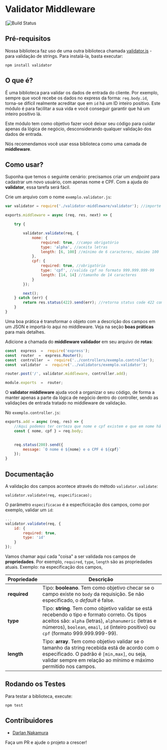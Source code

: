 # Validator Middleware


[![Build Status](https://travis-ci.com/darlannakamura/validator-middleware.svg?branch=master)

## Pré-requisitos

Nossa biblioteca faz uso de uma outra biblioteca chamada [validator.js](https://github.com/validatorjs/validator.js) - para validação de strings.
Para instalá-la, basta executar:

	npm install validator
 
## O que é?

É uma biblioteca para validar os dados de entrada do cliente. Por exemplo, sempre que você recebe os dados no express da forma: `req.body.id`, torna-se difícil realmente acreditar que em `id` há um ID inteiro positivo. Este módulo é para facilitar a sua vida e você conseguir garantir que há um inteiro positivo lá.

Este módulo tem como objetivo fazer você deixar seu código para cuidar apenas da lógica de negócio, desconsiderando qualquer validação dos dados de entrada.

Nós recomendamos você usar essa biblioteca como uma camada de **middleware**.

## Como usar?

Suponha que temos o seguinte cenário: precisamos criar um *endpoint* para cadastrar um novo usuário, com apenas nome e CPF. Com a ajuda do **validator**, essa tarefa será fácil. 

Crie um arquivo com o nome `exemplo.validator.js`:
```javascript
var validator = require('./validator-middleware/validator'); //importe a biblioteca

exports.middleware = async (req, res, next) => {

	try {

		validator.validate(req, {
			nome: {
				required: true, //campo obrigatório
				type: 'alpha', //aceita letras
				length: [6, 100] //mínimo de 6 caracteres, máximo 100
			},
			cpf: {
				required: true, //obrigatório
				type: 'cpf', //valida cpf no formato 999.999.999-99
				length: [14, 14] //tamanho de 14 caracteres
			}
		});

		next();
	} catch (err) {
		return res.status(422).send(err); //retorna status code 422 com o erro.
	}
}
```
Uma boa prática é transformar o objeto com a descrição dos campos em um JSON e importá-lo aqui no middleware. Veja na seção **boas práticas** para mais detalhes.

Adicione a chamada do **middleware validador** em seu arquivo de **rotas**:

```javascript
const  express  =  require('express');
const  router  =  express.Router();
const  controller  =  require('../controllers/exemplo.controller');
const  validator  =  require('../validators/exemplo.validator');

router.post('/', validator.middleware, controller.add);

module.exports  =  router;
```
 
O **validator middleware** ajuda você a organizar o seu código, de forma a manter apenas a parte da lógica de negócio dentro do controller, sendo as validações de entrada tratado no middleware de validação.

No `exemplo.controller.js`:

```javascript
exports.add = async (req, res) => {
	//Aqui podemos ter certeza que nome e cpf existem e que em nome há apenas letras e o cpf é um cpf válido, no formato: 999.999.999-99
	const { nome, cpf } = req.body;
	

	req.status(200).send({
		message: `O nome é ${nome} e o CPF é ${cpf}`
	});
}
```

## Documentação

A validação dos campos acontece através do método `validator.validate`:

	validator.validate(req, especificacao);

O parâmetro `especificacao` é a especficicação dos campos, como por exemplo, validar um `id`:
```javascript
...
validator.validate(req, {
	id: {
		required: true,
		type: 'id'
	}
});
```

Vamos chamar aqui cada "coisa" a ser validada nos campos de **propriedades**.
Por exemplo, `required`, `type`, `length` são as propriedades atuais. Exemplo: na especificação dos campos, 

Propriedade  		| Descrição
------------------- | -------------------
**required**		| Tipo: **booleano**. Tem como objetivo checar se o campo existe no `body` da requisição. Se não especificado, o *default* é false.
**type**            | Tipo: **string**. Tem como objetivo validar se está recebendo o tipo e formato correto. Os tipos aceitos são: `alpha` (letras), `alphanumeric` (letras e números), `boolean`, `email`, `id` (inteiro positivo) ou `cpf` (formato 999.999.999-99).
**length** 			| Tipo: **array**. Tem como objetivo validar se o tamanho da string recebida está de acordo com o especificado. O padrão é `[min,max]`, ou seja, validar sempre em relação ao mínimo e máximo permitido nos campos. 

## Rodando os Testes

Para testar a biblioteca, execute:

	npm test
 
## Contribuidores

* [Darlan Nakamura](https://github.com/darlannakamura)

Faça um PR e ajude o projeto a crescer!
